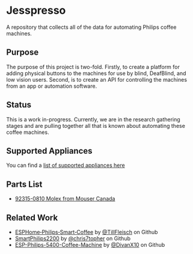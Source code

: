 # Jesspresso
A repository that collects all of the data for automating Philips coffee machines.

## Purpose
The purpose of this project is two-fold. Firstly, to create a platform for adding physical buttons to the machines for use by blind, DeafBlind, and low vision users. Second, is to create an API for controlling the machines from an app or automation software.

## Status
This is a work in-progress. Currently, we are in the research gathering stages and are pulling together all that is known about automating these coffee machines.

## Supported Appliances
You can find a [list of supported appliances here](./Appliances/Philips/EP/README.md)

## Parts List

+ [92315-0810 Molex from Mouser Canada](https://www.mouser.ca/ProductDetail/Molex/92315-0810?qs=aFh11D4MR00yO3dXBCwL3A%3D%3D)

## Related Work

+ [ESPHome‑Philips‑Smart‑Coffee](https://github.com/TillFleisch/ESPHome-Philips-Smart-Coffee) by [@TillFleisch](https://github.com/TillFleisch) on Github
+ [SmartPhilips2200](https://github.com/chris7topher/SmartPhilips2200) by [@chris7topher](https://github.com/chris7topher) on Github
+ [ESP-Philips-5400-Coffee-Machine](https://github.com/DivanX10/ESP-Philips-5400-Coffee-Machine/blob/main/README_EN.md) by [@DivanX10](https://github.com/DivanX10) on Github
